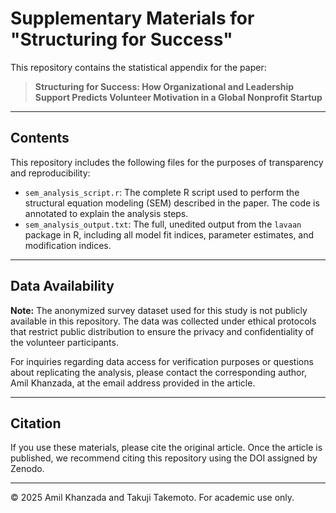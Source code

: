 # Supplementary Materials for "Structuring for Success"

This repository contains the statistical appendix for the paper:

> **Structuring for Success: How Organizational and Leadership Support Predicts Volunteer Motivation in a Global Nonprofit Startup**

---

## Contents

This repository includes the following files for the purposes of transparency and reproducibility:

- `sem_analysis_script.r`: The complete R script used to perform the structural equation modeling (SEM) described in the paper. The code is annotated to explain the analysis steps.
- `sem_analysis_output.txt`: The full, unedited output from the `lavaan` package in R, including all model fit indices, parameter estimates, and modification indices.

---

## Data Availability

**Note:** The anonymized survey dataset used for this study is not publicly available in this repository. The data was collected under ethical protocols that restrict public distribution to ensure the privacy and confidentiality of the volunteer participants.

For inquiries regarding data access for verification purposes or questions about replicating the analysis, please contact the corresponding author, Amil Khanzada, at the email address provided in the article.

---

## Citation

If you use these materials, please cite the original article. Once the article is published, we recommend citing this repository using the DOI assigned by Zenodo.

---

© 2025 Amil Khanzada and Takuji Takemoto. For academic use only.
